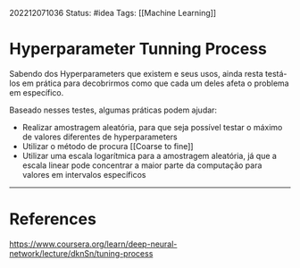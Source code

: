 202212071036
Status: #idea 
Tags: [[Machine Learning]]

# Hyperparameter Tunning Process

Sabendo dos Hyperparameters que existem e seus usos, ainda resta testá-los em prática para decobrirmos como que cada um deles afeta o problema em específico.

Baseado nesses testes, algumas práticas podem ajudar:
- Realizar amostragem aleatória, para que seja possível testar o máximo de valores diferentes de hyperparameters
- Utilizar o método de procura [[Coarse to fine]] 
- Utilizar uma escala logarítmica para a amostragem aleatória, já que a escala linear pode concentrar a maior parte da computação para valores em intervalos específicos

---
# References
https://www.coursera.org/learn/deep-neural-network/lecture/dknSn/tuning-process